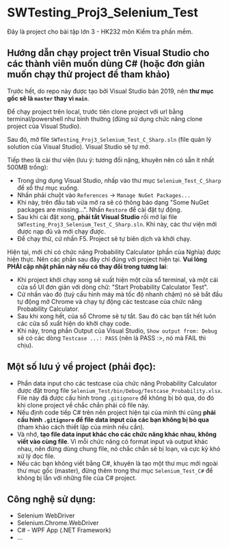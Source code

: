 # SWTesting_Proj3_Selenium_Test

Đây là project cho bài tập lớn 3 - HK232 môn Kiểm tra phần mềm.

## Hướng dẫn chạy project trên Visual Studio cho các thành viên muốn dùng C# (hoặc đơn giản muốn chạy thử project để tham khảo)

Trước hết, do repo này được tạo bởi Visual Studio bản 2019, nên **thư mục gốc sẽ là `master` thay vì `main`**.

Để chạy project trên local, trước tiên clone project với url bằng terminal/powershell như bình thường (đừng sử dụng chức năng clone project của Visual Studio).

Sau đó, mở file `SWTesting_Proj3_Selenium_Test_C_Sharp.sln` (file quản lý solution của Visual Studio). Visual Studio sẽ tự mở.

Tiếp theo là cài thư viện (lưu ý: tương đối nặng, khuyên nên có sẵn ít nhất 500MB trống):
- Trong ứng dụng Visual Studio, nhấp vào thư mục `Selenium_Test_C_Sharp` để xổ thư mục xuống.
- Nhấn phải chuột vào `References` -> `Manage NuGet Packages...`
- Khi này, trên đầu tab vửa mở ra sẽ có thông báo dạng "Some NuGet packages are missing...". Nhấn `Restore` để cài đặt tự động.
- Sau khi cài đặt xong, **phải tắt Visual Studio** rồi mở lại file `SWTesting_Proj3_Selenium_Test_C_Sharp.sln`. Khi này, các thư viện mới được nạp đủ và mới chạy được.
- Để chạy thử, cứ nhấn F5. Project sẽ tự biên dịch và khởi chạy.

Hiện tại, mới chỉ có chức năng Probability Calculator (phần của Nghĩa) được hiện thực. Nên các phần sau đây chỉ đúng với project hiện tại. **Vui lòng PHẢI cập nhật phần này nếu có thay đổi trong tương lai**:
- Khi project khởi chạy xong sẽ xuất hiện một cửa sổ terminal, và một cái cửa sổ UI đơn giản với dòng chữ: "Start Probability Calculator Test".
- Cứ nhấn vào đó (tuỳ cấu hình máy mà tốc độ nhanh chậm) nó sẽ bắt đầu tự động mở Chrome và chạy tự động các testcase của chức năng Probability Calculator.
- Sau khi xong hết, của sổ Chrome sẽ tự tắt. Sau đó các bạn tắt hết luôn các cửa sổ xuất hiện do khởi chạy code.
- Khi này, trong phần Output của Visual Studio, `Show output from: Debug` sẽ có các dòng `Testcase ...: PASS` (nên là PASS :>, nó mà FAIL thì chịu).

## Một số lưu ý về project (phải đọc):

- Phần data input cho các testcase của chức năng Probability Calculator được đặt trong file `Selenium_Test/bin/Debug/Testcase_Probability.xlsx`. File này đã được cấu hình trong `.gitignore` để không bị bỏ qua, do đó khi clone project về chắc chắn phải có file này.
- Nếu định code tiếp C# trên nền project hiện tại của mình thì cũng **phải cấu hình `.gitignore` để file data input của các bạn không bị bỏ qua** (tham khảo cách thiết lập của mình nếu cần).
- Và nhớ, **tạo file data input khác cho các chức năng khác nhau, không viết vào cùng file**. Vì mỗi chức năng có format input và output khác nhau, nên đừng dùng chung file, nó chắc chắn sẽ bị loạn, và cực kỳ khó xử lý đọc file.
- Nếu các bạn không viết bằng C#, khuyên là tạo một thư mục mới ngoài thư mục gốc (master), đừng thêm trong thư mục `Selenium_Test_C#` để không bị lẫn với những file của C# project.

## Công nghệ sử dụng:

- Selenium WebDriver
- Selenium.Chrome.WebDriver
- C# - WPF App (.NET Framework)
- ...
